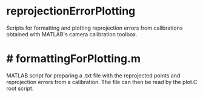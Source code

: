 # reprojectionErrorPlotting
Scripts for formatting and plotting reprojection errors from calibrations obtained with MATLAB's camera calibration toolbox.

# # formattingForPlotting.m
MATLAB script for preparing a .txt file with the reprojected points and reprojection errors from a calibration. The file can then be read by the plot.C root script.
